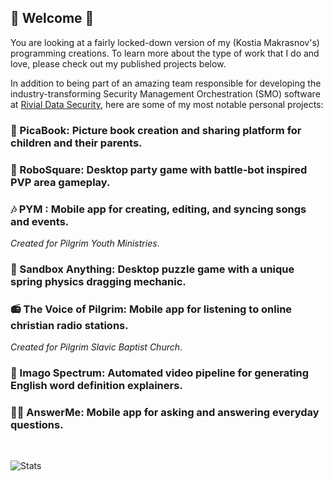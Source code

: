 ## 🚀 Welcome 🚀
You are looking at a fairly locked-down version of my (Kostia Makrasnov's) programming creations. To learn more about the type of work that I do and love, please check out my published projects below. 

In addition to being part of an amazing team responsible for developing the industry-transforming Security Management Orchestration (SMO) software at [Rivial Data Security](https://www.rivialsecurity.com/), here are some of my most notable personal projects:
<br/>

### 🎨 PicaBook: Picture book creation and sharing platform for children and their parents.


### 🤖 RoboSquare: Desktop party game with battle-bot inspired PVP  area gameplay.

### 🎶 PYM : Mobile app for creating, editing, and syncing songs and events. 
_Created for Pilgrim Youth Ministries_.

### 🧩 Sandbox Anything: Desktop puzzle game with a unique spring physics dragging mechanic. 

### 📻 The Voice of Pilgrim: Mobile app for listening to online christian radio stations. 
_Created for Pilgrim Slavic Baptist Church_.


### 🎥 Imago Spectrum: Automated video pipeline for generating English word definition explainers.


### 🙋🏼‍ AnswerMe: Mobile app for asking and answering everyday questions.



<br/>

![Stats](https://github-readme-stats.vercel.app/api?theme=github_dark&username=makrasnov100&count_private=true)
